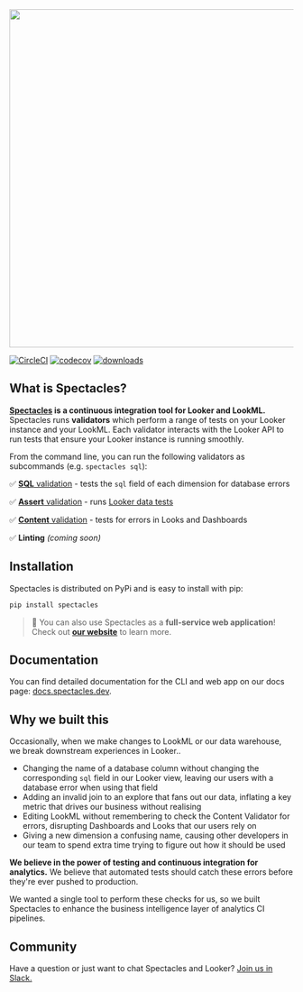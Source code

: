 <img src="https://github.com/spectacles-ci/spectacles/raw/master/docs/img/logo.png" width="600">

[![CircleCI](https://circleci.com/gh/spectacles-ci/spectacles.svg?style=svg)](https://circleci.com/gh/spectacles-ci/spectacles)
[![codecov](https://codecov.io/gh/spectacles-ci/spectacles/branch/master/graph/badge.svg)](https://codecov.io/gh/spectacles-ci/spectacles)
[![downloads](https://img.shields.io/pypi/dm/spectacles)](https://img.shields.io/pypi/dm/spectacles)

## What is Spectacles?

**[Spectacles](https://spectacles.dev/?utm_source=github&utm_medium=readme) is a continuous integration tool for Looker and LookML.** Spectacles runs **validators** which perform a range of tests on your Looker instance and your LookML. Each validator interacts with the Looker API to run tests that ensure your Looker instance is running smoothly.

From the command line, you can run the following validators as subcommands (e.g. `spectacles sql`):

✅ [**SQL** validation](https://docs.spectacles.dev/cli/tutorials/validators#the-sql-validator) - tests the `sql` field of each dimension for database errors

✅ [**Assert** validation](https://docs.spectacles.dev/cli/tutorials/validators#the-assert-validator) - runs [Looker data tests](https://docs.looker.com/reference/model-params/test)

✅ [**Content** validation](https://docs.spectacles.dev/cli/tutorials/validators#the-content-validator) - tests for errors in Looks and Dashboards

✅ **Linting** _(coming soon)_

## Installation

Spectacles is distributed on PyPi and is easy to install with pip:

```bash
pip install spectacles
```

> 📣 You can also use Spectacles as a **full-service web application**! Check out **[our website](https://spectacles.dev/?utm_source=github&utm_medium=readme)** to learn more.

## Documentation

You can find detailed documentation for the CLI and web app on our docs page: [docs.spectacles.dev](https://docs.spectacles.dev/cli/tutorials/getting-started).

## Why we built this

Occasionally, when we make changes to LookML or our data warehouse, we break downstream experiences in Looker..

* Changing the name of a database column without changing the corresponding `sql` field in our Looker view, leaving our users with a database error when using that field
* Adding an invalid join to an explore that fans out our data, inflating a key metric that drives our business without realising
* Editing LookML without remembering to check the Content Validator for errors, disrupting Dashboards and Looks that our users rely on
* Giving a new dimension a confusing name, causing other developers in our team to spend extra time trying to figure out how it should be used

**We believe in the power of testing and continuous integration for analytics.** We believe that automated tests should catch these errors before they're ever pushed to production.

We wanted a single tool to perform these checks for us, so we built Spectacles to enhance the business intelligence layer of analytics CI pipelines.

## Community

Have a question or just want to chat Spectacles and Looker? [Join us in Slack.](https://join.slack.com/t/spectacles-ci/shared_invite/zt-akmm4mo6-XnPcUUaG3Z5~giRc_5JaUQ)
